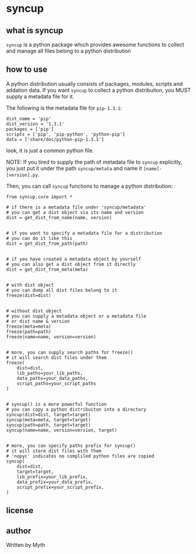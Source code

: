 syncup
======

what is syncup
--------------

`syncup` is a python package which provides awesome functions to collect
and manage all files belong to a python distribution

how to use
----------

A python distribution usually consists of packages, modules, scripts and
addation data. If you want `syncup` to collect a python distribuiton,
you MUST supply a metadata file for it.

The following is the metadata file for `pip-1.3.1`:

```
dist_name = 'pip'
dist_version = '1.3.1'
packages = ['pip']
scripts = ['pip', 'pip-python', 'python-pip']
data = ['share/doc/python-pip-1.3.1']
```

look, it is just a common python file.

NOTE: If you tired to supply the path of metadata file to `syncup`
explicitly, you just put it under the path `syncup/metata` and name it
`[name]-[version].py`.


Then, you can call `syncup` functions to manage a python distribution:

```
from syncup.core import *

# if there is a metadata file under 'syncup/metadata'
# you can get a dist object via its name and version
dist = get_dist_from_name(name, version)


# if you want to specify a metadata file for a distribution
# you can do it like this
dist = get_dist_from_path(path)


# if you have created a metadata object by yourself
# you can also get a dist object from it directly
dist = get_dist_from_meta(meta)


# with dist object
# you can dump all dist files belong to it
freeze(dist=dist)


# without dist object
# you can supply a metadata object or a metadata file
# or dist name & version
freeze(meta=meta)
freeze(path=path)
freeze(name=name, version=version)


# more, you can supply search paths for freeze()
# it will search dist files under them
freeze(
    dist=dist,
    lib_paths=your_lib_paths,
    data_paths=your_data_paths,
    script_paths=your_script_paths
)


# syncup() is a more powerful function
# you can copy a python distribuiton into a directory
syncup(dist=dist, target=target)
syncup(meta=meta, target=target)
syncup(path=path, target=target)
syncup(name=name, version=version, target)


# more, you can specify paths prefix for syncup()
# it will store dist files with them
# 'nopyc' indicates no compliled python files are copied
syncup(
    dist=dist,
    target=target,
    lib_prefix=your_lib_prefix,
    data_prefix=your_data_prefix,
    script_prefix=your_script_prefix,
)
```

license
-------


author
------

Written by Myth
